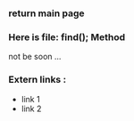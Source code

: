 ### return main page

### Here is file: find(); Method
not be soon ...

### Extern links :
* link 1
* link 2
